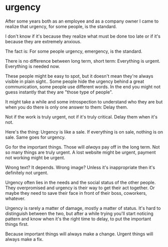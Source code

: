 
# urgency

After some years both as an employee and as a company owner I came to realize that urgency, for some people, is the standard.

I don't know if it's because they realize what must be done too late or if it's because they are extremely anxious.

The fact is: For some people urgency, emergency, is the standard.

There is no difference between long term, short term: Everything is urgent. Everything is needed now.

These people might be easy to spot, but it doesn't mean they're always visible in plain sight..
Some people hide the urgency behind a great communication, some people use different words. In the end you might not guess instantly that they are "those type of people".

It might take a while and some introspection to understand who they are but when you do there is only one answer to them: Delay them.

Not if the work is truly urgent, not if it's truly critical.
Delay them when it's not.

Here's the thing: Urgency is like a sale. If everything is on sale, nothing is on sale.
Same goes for urgency.

Go for the important things. Those will _always_ pay off in the long term.
Not so many things are truly urgent. A lost website might be urgent, payment not working might be urgent.

Wrong text? It depends.
Wrong image? Unless it's inappropriate then it's definitely not urgent.

Urgency often lies in the needs and the social status of the other people.
They overpromised and urgency is their way to get their act together.
Or maybe they need to save their face in front of their boss, coworkers, whatever.

Urgency is rarely a matter of damage, mostly a matter of status.
It's hard to distinguish between the two, but after a while trying you'll start noticing pattern and know when it's the right time to delay, to put the important things first.

Because important things will always make a change. Urgent things will always make a fix.
